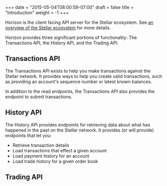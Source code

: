 +++
date = "2015-05-04T08:00:59-07:00"
draft = false
title = "Introduction"
weight = -1
+++

Horizon is the client facing API server for the Stellar ecosystem.  See [an overview of the Stellar ecosystem](TODO) for more details.

Horizon provides three significant portions of functionality:  The Transactions API, the History API, and the Trading API.

## Transactions API

The Transactions API exists to help you make transactions against the Stellar network.  It provides ways to help you create valid transactions, such as providing an account's sequence number or latest known balances. 

In addition to the read endpoints, the Transactions API also provides the endpoint to submit transactions.

## History API

The History API provides endpoints for retrieving data about what has happened in the past on the Stellar network.  It provides (or will provide) endpoints that let you:

- Retrieve transaction details
- Load transactions that effect a given account
- Load payment history for an account
- Load trade history for a given order book


## Trading API



